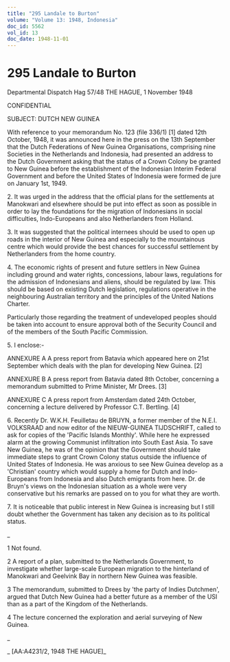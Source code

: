```yaml
---
title: "295 Landale to Burton"
volume: "Volume 13: 1948, Indonesia"
doc_id: 5562
vol_id: 13
doc_date: 1948-11-01
---
```


# 295 Landale to Burton

Departmental Dispatch Hag 57/48 THE HAGUE, 1 November 1948

CONFIDENTIAL

SUBJECT: DUTCH NEW GUINEA

With reference to your memorandum No. 123 (file 336/1) [1] dated 12th October, 1948, it was announced here in the press on the 13th September that the Dutch Federations of New Guinea Organisations, comprising nine Societies in the Netherlands and Indonesia, had presented an address to the Dutch Government asking that the status of a Crown Colony be granted to New Guinea before the establishment of the Indonesian Interim Federal Government and before the United States of Indonesia were formed de jure on January 1st, 1949.

2\. It was urged in the address that the official plans for the settlements at Manokwari and elsewhere should be put into effect as soon as possible in order to lay the foundations for the migration of Indonesians in social difficulties, Indo-Europeans and also Netherlanders from Holland.

3\. It was suggested that the political internees should be used to open up roads in the interior of New Guinea and especially to the mountainous centre which would provide the best chances for successful settlement by Netherlanders from the home country.

4\. The economic rights of present and future settlers in New Guinea including ground and water rights, concessions, labour laws, regulations for the admission of Indonesians and aliens, should be regulated by law. This should be based on existing Dutch legislation, regulations operative in the neighbouring Australian territory and the principles of the United Nations Charter.

Particularly those regarding the treatment of undeveloped peoples should be taken into account to ensure approval both of the Security Council and of the members of the South Pacific Commission.

5\. I enclose:-

ANNEXURE A A press report from Batavia which appeared here on 21st September which deals with the plan for developing New Guinea. [2]

ANNEXURE B A press report from Batavia dated 8th October, concerning a memorandum submitted to Prime Minister, Mr Drees. [3]

ANNEXURE C A press report from Amsterdam dated 24th October, concerning a lecture delivered by Professor C.T. Bertling. [4]

6\. Recently Dr. W.K.H. Feuilletau de BRUYN, a former member of the N.E.I. VOLKSRAAD and now editor of the NIEUW-GUINEA TIJDSCHRIFT, called to ask for copies of the 'Pacific Islands Monthly'. While here he expressed alarm at the growing Communist infiltration into South East Asia. To save New Guinea, he was of the opinion that the Government should take immediate steps to grant Crown Colony status outside the influence of United States of Indonesia. He was anxious to see New Guinea develop as a 'Christian' country which would supply a home for Dutch and Indo-Europeans from Indonesia and also Dutch emigrants from here. Dr. de Bruyn's views on the Indonesian situation as a whole were very conservative but his remarks are passed on to you for what they are worth.

7\. It is noticeable that public interest in New Guinea is increasing but I still doubt whether the Government has taken any decision as to its political status.

_

1 Not found.

2 A report of a plan, submitted to the Netherlands Government, to investigate whether large-scale European migration to the hinterland of Manokwari and Geelvink Bay in northern New Guinea was feasible.

3 The memorandum, submitted to Drees by 'the party of Indies Dutchmen', argued that Dutch New Guinea had a better future as a member of the USI than as a part of the Kingdom of the Netherlands.

4 The lecture concerned the exploration and aerial surveying of New Guinea.

_

_ [AA:A4231/2, 1948 THE HAGUE]_
